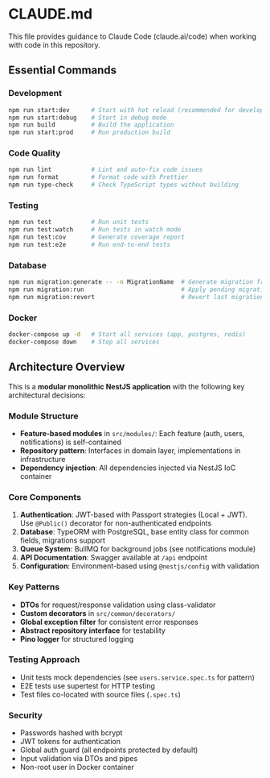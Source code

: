 # CLAUDE.md

This file provides guidance to Claude Code (claude.ai/code) when working with code in this repository.

## Essential Commands

### Development
```bash
npm run start:dev      # Start with hot reload (recommended for development)
npm run start:debug    # Start in debug mode
npm run build          # Build the application
npm run start:prod     # Run production build
```

### Code Quality
```bash
npm run lint           # Lint and auto-fix code issues
npm run format         # Format code with Prettier
npm run type-check     # Check TypeScript types without building
```

### Testing
```bash
npm run test           # Run unit tests
npm run test:watch     # Run tests in watch mode
npm run test:cov       # Generate coverage report
npm run test:e2e       # Run end-to-end tests
```

### Database
```bash
npm run migration:generate -- -n MigrationName  # Generate migration from entity changes
npm run migration:run                           # Apply pending migrations
npm run migration:revert                        # Revert last migration
```

### Docker
```bash
docker-compose up -d   # Start all services (app, postgres, redis)
docker-compose down    # Stop all services
```

## Architecture Overview

This is a **modular monolithic NestJS application** with the following key architectural decisions:

### Module Structure
- **Feature-based modules** in `src/modules/`: Each feature (auth, users, notifications) is self-contained
- **Repository pattern**: Interfaces in domain layer, implementations in infrastructure
- **Dependency injection**: All dependencies injected via NestJS IoC container

### Core Components
1. **Authentication**: JWT-based with Passport strategies (Local + JWT). Use `@Public()` decorator for non-authenticated endpoints
2. **Database**: TypeORM with PostgreSQL, base entity class for common fields, migrations support
3. **Queue System**: BullMQ for background jobs (see notifications module)
4. **API Documentation**: Swagger available at `/api` endpoint
5. **Configuration**: Environment-based using `@nestjs/config` with validation

### Key Patterns
- **DTOs** for request/response validation using class-validator
- **Custom decorators** in `src/common/decorators/`
- **Global exception filter** for consistent error responses
- **Abstract repository interface** for testability
- **Pino logger** for structured logging

### Testing Approach
- Unit tests mock dependencies (see `users.service.spec.ts` for pattern)
- E2E tests use supertest for HTTP testing
- Test files co-located with source files (`.spec.ts`)

### Security
- Passwords hashed with bcrypt
- JWT tokens for authentication
- Global auth guard (all endpoints protected by default)
- Input validation via DTOs and pipes
- Non-root user in Docker container